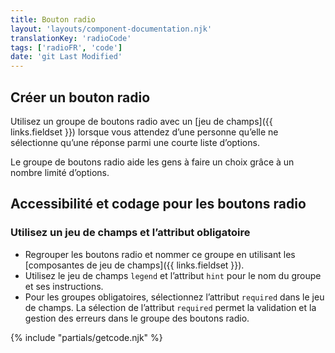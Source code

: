 ```yaml
---
title: Bouton radio
layout: 'layouts/component-documentation.njk'
translationKey: 'radioCode'
tags: ['radioFR', 'code']
date: 'git Last Modified'
---
```


## Créer un bouton radio

Utilisez un groupe de boutons radio avec un [jeu de champs]({{ links.fieldset }}) lorsque vous attendez d’une personne qu’elle ne sélectionne qu’une réponse parmi une courte liste d’options.

Le groupe de boutons radio aide les gens à faire un choix grâce à un nombre limité d’options.

## Accessibilité et codage pour les boutons radio

### Utilisez un jeu de champs et l’attribut obligatoire

- Regrouper les boutons radio et nommer ce groupe en utilisant les [composantes de jeu de champs]({{ links.fieldset }}).
- Utilisez le jeu de champs `legend` et l’attribut `hint` pour le nom du groupe et ses instructions.
- Pour les groupes obligatoires, sélectionnez l’attribut `required` dans le jeu de champs. La sélection de l’attribut `required` permet la validation et la gestion des erreurs dans le groupe des boutons radio.

{% include "partials/getcode.njk" %}